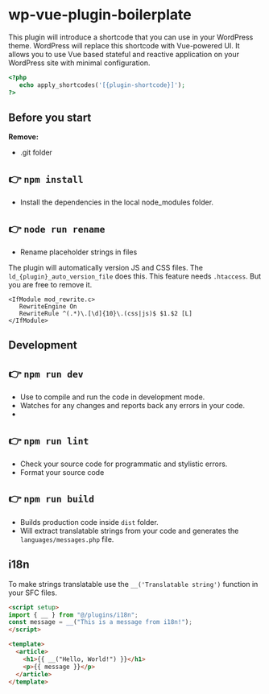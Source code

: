 # wp-vue-plugin-boilerplate

This plugin will introduce a shortcode that you can use in your WordPress theme. WordPress will replace this shortcode with Vue-powered UI.
It allows you to use Vue based stateful and reactive application on your WordPress site with minimal configuration.

```php
<?php
   echo apply_shortcodes('[{plugin-shortcode}]');
?>
```

## Before you start

**Remove:**
* .git folder

## 👉  `npm install`
* Install the dependencies in the local node_modules folder.

## 👉  `node run rename`
* Rename placeholder strings in files

The plugin will automatically version JS and CSS files. The `ld_{plugin}_auto_version_file` does this. This feature needs `.htaccess`. But you are free to remove it.

```shell
<IfModule mod_rewrite.c>
   RewriteEngine On
   RewriteRule ^(.*)\.[\d]{10}\.(css|js)$ $1.$2 [L]
</IfModule>
```
## Development

## 👉  `npm run dev`
* Use to compile and run the code in development mode.
* Watches for any changes and reports back any errors in your code.
* 
## 👉  `npm run lint`
* Check your source code for programmatic and stylistic errors. 
* Format your source code

## 👉  `npm run build`
- Builds production code inside `dist` folder.
- Will extract translatable strings from your code and generates the `languages/messages.php` file.

## i18n

To make strings translatable use the `__('Translatable string')` function in your SFC files.

```html
<script setup>
import { __ } from "@/plugins/i18n";
const message = __("This is a message from i18n!");
</script>

<template>
  <article>
    <h1>{{ __("Hello, World!") }}</h1>
    <p>{{ message }}</p>
  </article>
</template>
```
